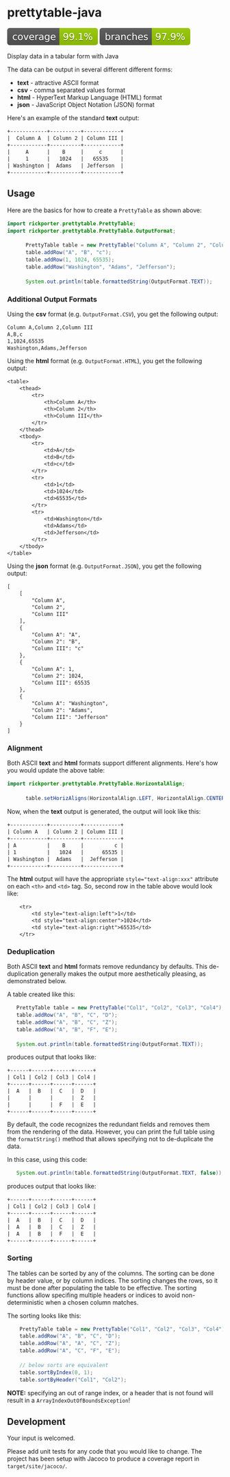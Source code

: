 # prettytable-java

![Coverage](.github/badges/jacoco.svg)
![Branches](.github/badges/branches.svg)

Display data in a tabular form with Java

The data can be output in several different different forms:
* **text** - attractive ASCII format
* **csv** - comma separated values format
* **html** - HyperText Markup Language (HTML) format
* **json** - JavaScript Object Notation (JSON) format

Here's an example of the standard **text** output:
```
+------------+----------+------------+
|  Column A  | Column 2 | Column III |
+------------+----------+------------+
|     A      |    B     |     c      |
|     1      |   1024   |   65535    |
| Washington |  Adams   | Jefferson  |
+------------+----------+------------+
```

## Usage
Here are the basics for how to create a `PrettyTable` as shown above:
```Java
import rickporter.prettytable.PrettyTable;
import rickporter.prettytable.PrettyTable.OutputFormat;

      PrettyTable table = new PrettyTable("Column A", "Column 2", "Column III");
      table.addRow("A", "B", "c");
      table.addRow(1, 1024, 65535);
      table.addRow("Washington", "Adams", "Jefferson");

      System.out.println(table.formattedString(OutputFormat.TEXT));
```

### Additional Output Formats
Using the **csv** format (e.g. `OutputFormat.CSV`), you get the following output:
```
Column A,Column 2,Column III
A,B,c
1,1024,65535
Washington,Adams,Jefferson
```

Using the **html** format (e.g. `OutputFormat.HTML`), you get the following output:
```
<table>
    <thead>
        <tr>
            <th>Column A</th>
            <th>Column 2</th>
            <th>Column III</th>
        </tr>
    </thead>
    <tbody>
        <tr>
            <td>A</td>
            <td>B</td>
            <td>c</td>
        </tr>
        <tr>
            <td>1</td>
            <td>1024</td>
            <td>65535</td>
        </tr>
        <tr>
            <td>Washington</td>
            <td>Adams</td>
            <td>Jefferson</td>
        </tr>
    </tbody>
</table>
```

Using the **json** format (e.g. `OutputFormat.JSON`), you get the following output:
```
[
    [
        "Column A",
        "Column 2",
        "Column III"
    ],
    {
        "Column A": "A",
        "Column 2": "B",
        "Column III": "c"
    },
    {
        "Column A": 1,
        "Column 2": 1024,
        "Column III": 65535
    },
    {
        "Column A": "Washington",
        "Column 2": "Adams",
        "Column III": "Jefferson"
    }
]
```

### Alignment
Both ASCII **text** and **html** formats support different alignments. Here's how you would update the above table:
```Java
import rickporter.prettytable.PrettyTable.HorizontalAlign;

      table.setHorizAligns(HorizontalAlign.LEFT, HorizontalAlign.CENTER, HorizontalAlign.RIGHT);
```

Now, when the **text** output is generated, the output will look like this:
```
+------------+----------+------------+
| Column A   | Column 2 | Column III |
+------------+----------+------------+
| A          |    B     |          c |
| 1          |   1024   |      65535 |
| Washington |  Adams   |  Jefferson |
+------------+----------+------------+
```

The **html** output will have the appropriate `style="text-align:xxx"` attribute on each `<th>` and `<td>` tag. So, second row in the table above would look like:
```
    <tr>
        <td style="text-align:left">1</td>
        <td style="text-align:center">1024</td>
        <td style="text-align:right">65535</td>
    </tr>
```

 ### Deduplication
 Both ASCII **text** and **html** formats remove redundancy by defaults. This de-duplication generally makes the output more aesthetically pleasing, as demonstrated below.

 A table created like this:
 ```Java
    PrettyTable table = new PrettyTable("Col1", "Col2", "Col3", "Col4");
    table.addRow("A", "B", "C", "D");
    table.addRow("A", "B", "C", "Z");
    table.addRow("A", "B", "F", "E");
    
    System.out.println(table.formattedString(OutputFormat.TEXT));
 ```
 produces output that looks like:
 ```
 +------+------+------+------+
| Col1 | Col2 | Col3 | Col4 |
+------+------+------+------+
|  A   |  B   |  C   |  D   |
|      |      |      |  Z   |
|      |      |  F   |  E   |
+------+------+------+------+
 ```
 By default, the code recognizes the redundant fields and removes them from the rendering of the data. However, you can print the full table using the `formatString()` method that allows specifying not to de-duplicate the data.
 
 In this case, using this code:
 ```Java
    System.out.println(table.formattedString(OutputFormat.TEXT, false));
 ```
 produces output that looks like:
 ```
 +------+------+------+------+
| Col1 | Col2 | Col3 | Col4 |
+------+------+------+------+
|  A   |  B   |  C   |  D   |
|  A   |  B   |  C   |  Z   |
|  A   |  B   |  F   |  E   |
+------+------+------+------+
 ```

### Sorting
The tables can be sorted by any of the columns. The sorting can be done by header value, or by column indices. The sorting changes the rows, so it must be done after populating the table to be effective. The sorting functions allow specifing multiple headers or indices to avoid non-deterministic when a chosen column matches.

The sorting looks like this:
```Java
    PrettyTable table = new PrettyTable("Col1", "Col2", "Col3", "Col4");
    table.addRow("A", "B", "C", "D");
    table.addRow("A", "A", "C", "Z");
    table.addRow("A", "C", "F", "E");

    // below sorts are equivalent
    table.sortByIndex(0, 1);
    table.sortByHeader("Col1", "Col2");
```

**NOTE:** specifying an out of range index, or a header that is not found will result in a `ArrayIndexOutOfBoundsException`!

## Development

Your input is welcomed.

Please add unit tests for any code that you would like to change. The project has been setup with Jacoco to produce a coverage report in `target/site/jacoco/`.
